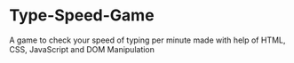 # Type-Speed-Game
A game to check your speed of typing per minute made with help of HTML, CSS, JavaScript and DOM Manipulation
